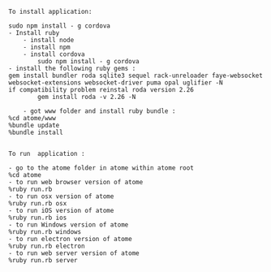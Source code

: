 	To install application: 

    sudo npm install - g cordova
    - Install ruby
        - install node
        - install npm
        - install cordova
            sudo npm install - g cordova
    - install the following ruby gems :  
	gem install bundler roda sqlite3 sequel rack-unreloader faye-websocket websocket-extensions websocket-driver puma opal uglifier -N
    if compatibility problem reinstal roda version 2.26
            gem install roda -v 2.26 -N
            
        - got www folder and install ruby bundle :
	%cd atome/www
	%bundle update
	%bundle install

	
	To run  application :   
	
	- go to the atome folder in atome within atome root  
	%cd atome  
	- to run web browser version of atome  
	%ruby run.rb   
	- to run osx version of atome  
	%ruby run.rb osx  
	- to run iOS version of atome  
	%ruby run.rb ios  
	- to run Windows version of atome  
	%ruby run.rb windows  
	- to run electron version of atome  
	%ruby run.rb electron  
	- to run web server version of atome  
	%ruby run.rb server
	



